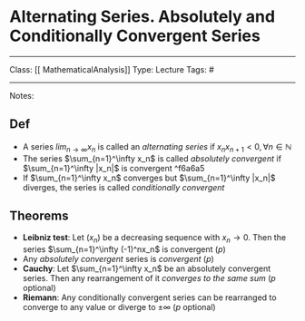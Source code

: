 # Alternating Series. Absolutely and Conditionally Convergent Series
___
Class: [[ MathematicalAnalysis]]
Type: Lecture
Tags: #
___

Notes:
## Def 
- A series $lim_{n\rightarrow \infty} x_n$ is called an *alternating series* if $x_nx_{n+1}<0, \forall n \in \mathbb{N}$
- The series $\sum_{n=1}^\infty x_n$ is called *absolutely convergent* if $\sum_{n=1}^\infty |x_n|$ is convergent  ^f6a6a5
- If $\sum_{n=1}^\infty x_n$ converges but $\sum_{n=1}^\infty |x_n|$ diverges, the series is called *conditionally convergent*

## Theorems 
- **Leibniz test**: Let $(x_n)$ be a decreasing sequence with $x_n \rightarrow 0$. Then the series $\sum_{n=1}^\infty (-1)^nx_n$ is convergent (*p*)
- Any *absolutely convergent* series is *convergent* (*p*)
- **Cauchy**: Let $\sum_{n=1}^\infty x_n$ be an absolutely convergent series. Then any rearrangement of it *converges to the same sum* (*p* optional)
- **Riemann**: Any conditionally convergent series can be rearranged to converge to any value or diverge to $\pm \infty$ (*p* optional)
